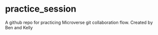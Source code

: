 # practice_session
A github repo for practicing Microverse git collaboration flow.
Created by Ben and Kelly
